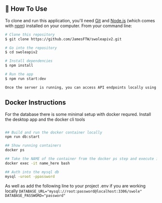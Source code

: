 
## 📖 How To Use

To clone and run this application, you'll need [Git](https://git-scm.com) and [Node.js](https://nodejs.org/en/download/) (which comes with [npm](http://npmjs.com)) installed on your computer. From your command line:

```bash
# Clone this repository
$ git clone https://github.com/JamesFTW/swoleapiv2.git

# Go into the repository
$ cd swoleapiv2

# Install dependencies
$ npm install

# Run the app
$ npm run start:dev

Once the server is running, you can access API endpoints locally using tools like Postman or cURL.
```


## Docker Instructions 
For the database there is some minimal setup with docker requred. 
Install the desktop app and the docker cli tools 

```bash

## Build and run the docker container locally
npm run db:start

## Show running containers 
docker ps 

## Take the NAME of the container from the docker ps step and execute it with bash 
docker exec -it name_here bash

## Auth into the mysql db
mysql -uroot -ppassword
```

As well as add the following line to your project .env if you are working locally 
`
DATABASE_URL="mysql://root:password@localhost:3306/swole"
DATABASE_PASSWORD="password" 
`